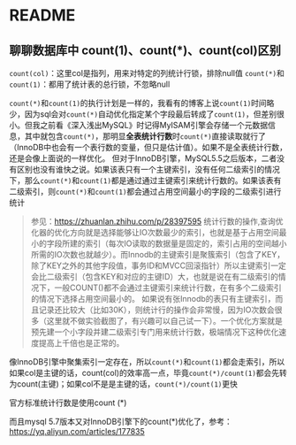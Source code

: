# README

## 聊聊数据库中 count(1)、count(*)、count(col)区别

`count(col)`：这里col是指列，用来对特定的列统计行锁，排除null值
`count(*)`和`count(1)`：都用了统计表的总行锁，不忽略null

`count(*)`和`count(1)`的执行计划是一样的，我看有的博客上说`count(1)`时间略少，因为sql会对`count(*)`自动优化指定某个字段最后转成了`count(1)`，但差别很小。但我之前看《深入浅出MySQL》时记得MyISAM引擎会存储一个元数据信息，其中就包含`count(*)`，那明显**全表统计行数**时`count(*)`直接读取就行了（InnoDB中也会有一个表行数的变量，但只是估计值）。如果不是全表统计行数，还是会像上面说的一样优化。
但对于InnoDB引擎，MySQL5.5之后版本，二者没有区别也没有谁快之说。如果该表只有一个主键索引，没有任何二级索引的情况下，那么`count(*)`和`count(1)`都是通过通过主键索引来统计行数的。如果该表有二级索引，则`count(*)`和`count(1)`都会通过占用空间最小的字段的二级索引进行统计


> 参见：<https://zhuanlan.zhihu.com/p/28397595>
> 统计行数的操作,查询优化器的优化方向就是选择能够让IO次数最少的索引，也就是基于占用空间最小的字段所建的索引（每次IO读取的数据量是固定的，索引占用的空间越小所需的IO次数也就越少）。而Innodb的主键索引是聚簇索引（包含了KEY，除了KEY之外的其他字段值，事务ID和MVCC回滚指针）所以主键索引一定会比二级索引（包含KEY和对应的主键ID）大，也就是说在有二级索引的情况下，一般COUNT()都不会通过主键索引来统计行数，在有多个二级索引的情况下选择占用空间最小的。
> 如果说有张Innodb的表只有主键索引，而且记录还比较大（比如30K），则统计行的操作会非常慢，因为IO次数会很多（这里就不做实验截图了，有兴趣可以自己试一下）。一个优化方案就是预先建一个小字段并建二级索引专门用来统计行数，极端情况下这种优化速度提高上千倍也是正常的。

像InnoDB引擎中聚集索引一定存在，所以`count(*)`和`count(1)`都会走索引，所以如果col是主键的话，count(col)的效率高一点，毕竟`count(*)/count(1)`都会先转为count(主键)；如果col不是是主键的话，`count(*)/count(1)`更快

官方标准统计行数是使用count (*)

而且mysql 5.7版本又对InnoDB引擎下的count(*)优化了，参考：<https://yq.aliyun.com/articles/177835>